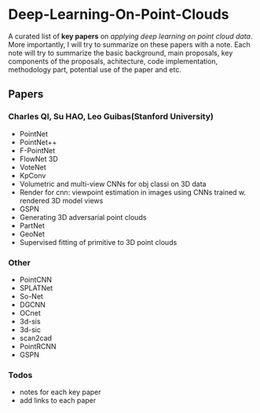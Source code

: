 # Deep-Learning-On-Point-Clouds
A curated list of **key papers** on *applying deep learning on point cloud data*. More importantly, I will try to summarize on these papers with a note. Each note will try to summarize the basic background, main proposals, key components of the proposals, achitecture, code implementation, methodology part, potential use of the paper and etc.

## Papers
### Charles QI, Su HAO, Leo Guibas(Stanford University)
- PointNet
- PointNet++
- F-PointNet
- FlowNet 3D
- VoteNet
- KpConv
- Volumetric and multi-view CNNs for obj classi on 3D data
- Render for cnn: viewpoint estimation in images using CNNs trained w. rendered 3D model views
- GSPN
- Generating 3D adversarial point clouds
- PartNet
- GeoNet
- Supervised fitting of primitive to 3D point clouds
  
### Other
- PointCNN
- SPLATNet
- So-Net
- DGCNN
- OCnet
- 3d-sis
- 3d-sic
- scan2cad
- PointRCNN
- GSPN

### Todos
- notes for each key paper
- add links to each paper

